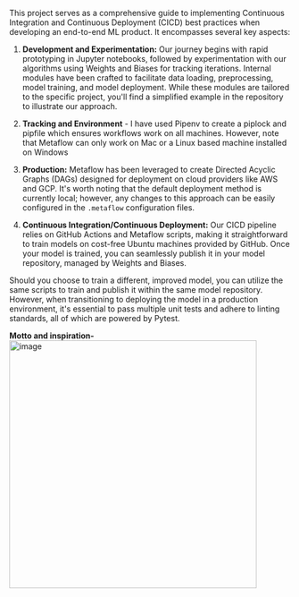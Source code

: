 This project serves as a comprehensive guide to implementing Continuous Integration and Continuous Deployment (CICD) best practices when developing an end-to-end ML product. It encompasses several key aspects:

1. **Development and Experimentation:** Our journey begins with rapid prototyping in Jupyter notebooks, followed by experimentation with our algorithms using Weights and Biases for tracking iterations. Internal modules have been crafted to facilitate data loading, preprocessing, model training, and model deployment. While these modules are tailored to the specific project, you'll find a simplified example in the repository to illustrate our approach.
2.  **Tracking and Environment**  - I have used Pipenv to create a piplock and pipfile which ensures workflows work on all machines. However, note that Metaflow can only work on Mac or a Linux based machine installed on Windows

3. **Production:** Metaflow has been leveraged to create Directed Acyclic Graphs (DAGs) designed for deployment on cloud providers like AWS and GCP. It's worth noting that the default deployment method is currently local; however, any changes to this approach can be easily configured in the `.metaflow` configuration files.

4. **Continuous Integration/Continuous Deployment:** Our CICD pipeline relies on GitHub Actions and Metaflow scripts, making it straightforward to train models on cost-free Ubuntu machines provided by GitHub. Once your model is trained, you can seamlessly publish it in your model repository, managed by Weights and Biases.

Should you choose to train a different, improved model, you can utilize the same scripts to train and publish it within the same model repository. However, when transitioning to deploying the model in a production environment, it's essential to pass multiple unit tests and adhere to linting standards, all of which are powered by Pytest.

**Motto and inspiration-**
<br>
<img width="443" alt="image" src="https://github.com/sakshamgulati/MLOps_Template/assets/16202917/c175e03e-c753-474f-b6a5-17b792b297e2">
